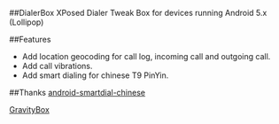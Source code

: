 ##DialerBox
XPosed Dialer Tweak Box for devices running Android 5.x (Lollipop)

##Features
* Add location geocoding for call log, incoming call and outgoing call.
* Add call vibrations.
* Add smart dialing for chinese T9 PinYin.

##Thanks
[android-smartdial-chinese](https://github.com/oasisfeng/android-smartdial-chinese)

[GravityBox](https://github.com/GravityBox/GravityBox)